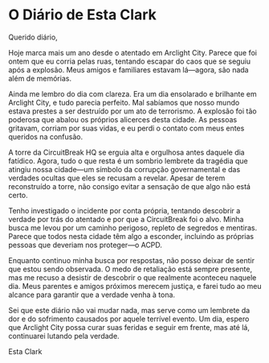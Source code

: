 # O Diário de Esta Clark

Querido diário,

Hoje marca mais um ano desde o atentado em Arclight City. Parece que foi ontem que eu corria pelas ruas, tentando escapar do caos que se seguiu após a explosão. Meus amigos e familiares estavam lá—agora, são nada além de memórias.

Ainda me lembro do dia com clareza. Era um dia ensolarado e brilhante em Arclight City, e tudo parecia perfeito. Mal sabíamos que nosso mundo estava prestes a ser destruído por um ato de terrorismo. A explosão foi tão poderosa que abalou os próprios alicerces desta cidade. As pessoas gritavam, corriam por suas vidas, e eu perdi o contato com meus entes queridos na confusão.

A torre da CircuitBreak HQ se erguia alta e orgulhosa antes daquele dia fatídico. Agora, tudo o que resta é um sombrio lembrete da tragédia que atingiu nossa cidade—um símbolo da corrupção governamental e das verdades ocultas que eles se recusam a revelar. Apesar de terem reconstruído a torre, não consigo evitar a sensação de que algo não está certo.

Tenho investigado o incidente por conta própria, tentando descobrir a verdade por trás do atentado e por que a CircuitBreak foi o alvo. Minha busca me levou por um caminho perigoso, repleto de segredos e mentiras. Parece que todos nesta cidade têm algo a esconder, incluindo as próprias pessoas que deveriam nos proteger—o ACPD.

Enquanto continuo minha busca por respostas, não posso deixar de sentir que estou sendo observada. O medo de retaliação está sempre presente, mas me recuso a desistir de descobrir o que realmente aconteceu naquele dia. Meus parentes e amigos próximos merecem justiça, e farei tudo ao meu alcance para garantir que a verdade venha à tona.

Sei que este diário não vai mudar nada, mas serve como um lembrete da dor e do sofrimento causados por aquele terrível evento. Um dia, espero que Arclight City possa curar suas feridas e seguir em frente, mas até lá, continuarei lutando pela verdade.

Esta Clark
